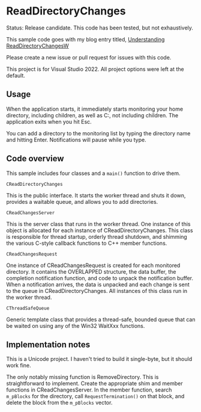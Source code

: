 # ReadDirectoryChanges

Status:		Release candidate. This code has been tested, but not exhaustively.

This sample code goes with my blog entry titled, [Understanding ReadDirectoryChangesW](
http://qualapps.blogspot.com/2010/05/understanding-readdirectorychangesw.html)

Please create a new issue or pull request for issues with this code.

This project is for Visual Studio 2022. All project options were left at the default.

## Usage

When the application starts, it immediately starts monitoring your home
directory, including children, as well as C:\, not including children.
The application exits when you hit Esc.

You can add a directory to the monitoring list by typing the directory
name and hitting Enter. Notifications will pause while you type.

## Code overview

This sample includes four classes and a `main()` function to drive them.

`CReadDirectoryChanges`

This is the public interface.  It starts the worker thread and shuts it down,
provides a waitable queue, and allows you to add directories.

`CReadChangesServer`

This is the server class that runs in the worker thread.  One instance of this
object is allocated for each instance of CReadDirectoryChanges.  This class is
responsible for thread startup, orderly thread shutdown, and shimming the
various C-style callback functions to C++ member functions.

`CReadChangesRequest`

One instance of CReadChangesRequest is created for each monitored directory.
It contains the OVERLAPPED structure, the data buffer, the completion
notification function, and code to unpack the notification buffer.  When
a notification arrives, the data is unpacked and each change is sent to
the queue in CReadDirectoryChanges. All instances of this class run in
the worker thread.

`CThreadSafeQueue`

Generic template class that provides a thread-safe, bounded queue that
can be waited on using any of the Win32 WaitXxx functions.


## Implementation notes

This is a Unicode project. I haven't tried to build it single-byte, but
it should work fine.

The only notably missing function is RemoveDirectory.  This is straightforward
to implement.  Create the appropriate shim and member functions in
CReadChangesServer. In the member function, search `m_pBlocks` for the directory,
call `RequestTermination()` on that block, and delete the block from the `m_pBlocks` vector.
